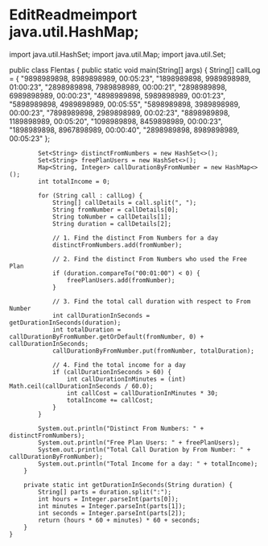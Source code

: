 # EditReadmeimport java.util.HashMap;
import java.util.HashSet;
import java.util.Map;
import java.util.Set;

public class Flentas {
    public static void main(String[] args) {
            String[] callLog = {
                    "9898989898, 8989898989, 00:05:23",
                    "1898989898, 9989898989, 01:00:23",
                    "2898989898, 7989898989, 00:00:21",
                    "2898989898, 6989898989, 00:00:23",
                    "4898989898, 5989898989, 00:01:23",
                    "5898989898, 4989898989, 00:05:55",
                    "5898989898, 3989898989, 00:00:23",
                    "7898989898, 2989898989, 00:02:23",
                    "8898989898, 1189898989, 00:05:20",
                    "1098989898, 8459898989, 00:00:23",
                    "1898989898, 8967898989, 00:00:40",
                    "2898989898, 8989898989, 00:05:23"
            };

            Set<String> distinctFromNumbers = new HashSet<>();
            Set<String> freePlanUsers = new HashSet<>();
            Map<String, Integer> callDurationByFromNumber = new HashMap<>();
            int totalIncome = 0;

            for (String call : callLog) {
                String[] callDetails = call.split(", ");
                String fromNumber = callDetails[0];
                String toNumber = callDetails[1];
                String duration = callDetails[2];

                // 1. Find the distinct From Numbers for a day
                distinctFromNumbers.add(fromNumber);

                // 2. Find the distinct From Numbers who used the Free Plan
                if (duration.compareTo("00:01:00") < 0) {
                    freePlanUsers.add(fromNumber);
                }

                // 3. Find the total call duration with respect to From Number
                int callDurationInSeconds = getDurationInSeconds(duration);
                int totalDuration = callDurationByFromNumber.getOrDefault(fromNumber, 0) + callDurationInSeconds;
                callDurationByFromNumber.put(fromNumber, totalDuration);

                // 4. Find the total income for a day
                if (callDurationInSeconds > 60) {
                    int callDurationInMinutes = (int) Math.ceil(callDurationInSeconds / 60.0);
                    int callCost = callDurationInMinutes * 30;
                    totalIncome += callCost;
                }
            }

            System.out.println("Distinct From Numbers: " + distinctFromNumbers);
            System.out.println("Free Plan Users: " + freePlanUsers);
            System.out.println("Total Call Duration by From Number: " + callDurationByFromNumber);
            System.out.println("Total Income for a day: " + totalIncome);
        }

        private static int getDurationInSeconds(String duration) {
            String[] parts = duration.split(":");
            int hours = Integer.parseInt(parts[0]);
            int minutes = Integer.parseInt(parts[1]);
            int seconds = Integer.parseInt(parts[2]);
            return (hours * 60 + minutes) * 60 + seconds;
        }
    }


